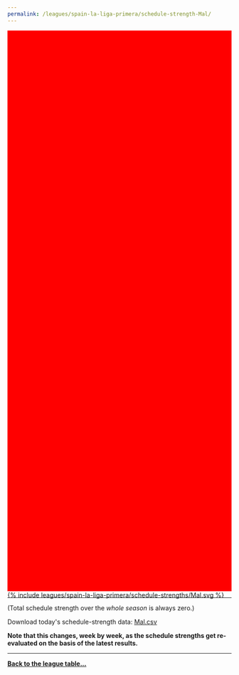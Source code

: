 ```yaml
---
permalink: /leagues/spain-la-liga-primera/schedule-strength-Mal/
---
```


<style>
.svg-wrap {
    background-color:red;
    height:0;
    padding-top:250%; /* 350px/550px */
    position: relative;
}

svg {
    background-color: white;
    height: 100%;
    display:block;
    width: 100%;
    position: absolute;
    top:0;
    left:0;
}
</style>


<div class="svg-wrap">
{% include leagues/spain-la-liga-primera/schedule-strengths/Mal.svg %}
</div>

-----

(Total schedule strength over the *whole season* is always zero.)


Download today's schedule-strength data: [Mal.csv](/assets/leagues/spain-la-liga-primera/2022/schedule-strengths/Mal.csv)

**Note that this changes, week by week, as the schedule strengths get re-evaluated on the
basis of the latest results.**

-----

[**Back to the league table...**](/leagues/spain-la-liga-primera)


